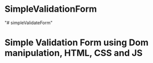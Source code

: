 # SimpleValidationForm
"# simpleValidateForm" 
# Simple Validation Form using Dom manipulation, HTML, CSS and JS

